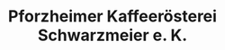 ---
title: "Pforzheimer Kaffeerösterei Schwarzmeier e. K."
url: /eisingen/pforzheimer-kaffeeroesterei-schwarzmeier-e-k/
shop: Supermarkt
---